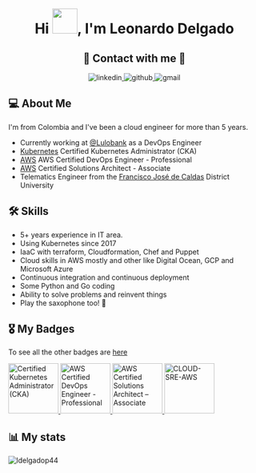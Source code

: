 <h1 align="center">Hi <img src = "https://raw.githubusercontent.com/MartinHeinz/MartinHeinz/master/wave.gif" width="50" height="50">, I'm Leonardo Delgado</h1>


<!--START_SECTION:contact-->
<h2 align="center">🔗 Contact with me 🔗</h2>
<p align="center">
    <a href="https://www.linkedin.com/in/leonardo-delgado-pedraza-7ba96216a">
        <img style="display: inline-block;" alt="linkedin" title="linkedin" src="https://img.shields.io/badge/linkedin-0A66C2?style=for-the-badge&logo=linkedin&logoColor=white"/>
    </a>
    <a href="https://github.com/ldelgadop44">
        <img style="display: inline-block;" alt="github" title="github" src="https://img.shields.io/badge/github-1DA1F2?style=for-the-badge&logo=github&logoColor=black"/>
    </a>
    <a href="mailto:lenkay.44@gmail.com">
        <img style="display: inline-block;" alt="gmail" title="gmail" src="https://img.shields.io/badge/Gmail-D14836?style=for-the-badge&logo=gmail&logoColor=white"/>
    </a>
</p>
<!--END_SECTION:contact-->

<!--START_SECTION:about-->
<h2 align="left">💻 About Me</h2>
<p align="left">
I'm from Colombia and I've been a cloud engineer for more than 5 years.

- Currently working at [@Lulobank](https://www.lulobank.com/about) as a DevOps Engineer
- [Kubernetes](https://training.linuxfoundation.org/certification/certified-kubernetes-administrator-cka/) Certified Kubernetes Administrator (CKA)
- [AWS](https://aws.amazon.com/certification/certified-devops-engineer-professional/) AWS Certified DevOps Engineer - Professional
- [AWS](https://aws.amazon.com/certification/certified-solutions-architect-associate/?nc1=h_ls) Certified Solutions Architect - Associate
- Telematics Engineer from the [Francisco José de Caldas](https://www.udistrital.edu.co/inicio) District University
</p>
<!--END_SECTION:about-->


<!--START_SECTION:skills-->
<h2>🛠 Skills</h2>
<p align="left"><ul>
<li>5+ years experience in IT area.</li>
<li>Using Kubernetes since 2017</li>
<li>IaaC with terraform, Cloudformation, Chef and Puppet</li>
<li>Cloud skills in AWS mostly and other like Digital Ocean, GCP and Microsoft Azure</li>
<li>Continuous integration and continuous deployment</li>
<li>Some Python and Go coding</li>
<li>Ability to solve problems and reinvent things</li>
<li>Play the saxophone too! 🎵</li>
</ul></p>
<!--END_SECTION:skills-->


<!--START_SECTION:badges-->
<h2>🎖 My Badges</h2>

To see all the other badges are [here](https://www.credly.com/users/leonardo-delgado-pedraza/badges)

<p align="left">
    <a href="https://www.credly.com/badges/4643b81f-d4c5-4890-a1dd-f59c57d6d75b/public_url">
        <img style="display: inline-block;" alt="Certified Kubernetes Administrator (CKA)" title="Certified Kubernetes Administrator (CKA)" src="https://images.credly.com/size/680x680/images/8b8ed108-e77d-4396-ac59-2504583b9d54/cka_from_cncfsite__281_29.png" width="100" height="100"/>
    </a>
    <a href="https://www.credly.com/badges/d5ea9ae1-0cca-4fc8-bcf9-47950dcbc612/public_url">
        <img style="display: inline-block;" alt="AWS Certified DevOps Engineer - Professional" title="AWS Certified DevOps Engineer - Professional" src="https://images.credly.com/size/680x680/images/bd31ef42-d460-493e-8503-39592aaf0458/image.png" width="100" height="100"/>
    </a>
    <a href="https://www.credly.com/badges/20e5aa8d-773c-4675-a035-05a82a7c1d6e/public_url">
        <img style="display: inline-block;" alt="AWS Certified Solutions Architect – Associate" title="AWS Certified Solutions Architect – Associate" src="https://images.credly.com/size/680x680/images/0e284c3f-5164-4b21-8660-0d84737941bc/image.png" width="100" height="100"/>
    </a>
    <a href="https://www.credential.net/69ae8466-da55-47d2-80bb-e663894e66fb#gs.uxvgha">
        <img style="display: inline-block;" alt="CLOUD-SRE-AWS" title="CLOUD-SRE-AWS" src="https://s3.us-east-1.amazonaws.com/accredible_temp_credential_images/15774963213795567748279139134817.png" width="100" height="100"/>
    </a>
</p>
<!--END_SECTION:badges-->

<!--START_SECTION:stats-->
<h2>📊 My stats</h2>

<p><img align="center" src="https://github-readme-streak-stats.herokuapp.com/?user=ldelgadop44&theme=light" alt="ldelgadop44" /></p>
<!--END_SECTION:stats-->